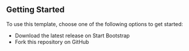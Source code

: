 

## Getting Started

To use this template, choose one of the following options to get started:
* Download the latest release on Start Bootstrap
* Fork this repository on GitHub

